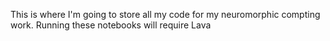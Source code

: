 This is where I'm going to store all my code for my neuromorphic compting work. Running these notebooks will require Lava
